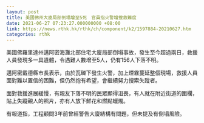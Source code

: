 ```yaml
---
layout: post
title: 美國佛州大廈局部倒塌增至5死　官員指火警增搜救難度
date: 2021-06-27 07:23:27.000000000 +08:00
link: https://news.rthk.hk/rthk/ch/component/k2/1597884-20210627.htm
categories: rthk
---
```


美國佛羅里達州邁阿密海灘北部住宅大廈局部倒塌事故，發生至今超過兩日，救援人員發現多一具遺體，令遇難人數增至5人，仍有156人下落不明。

邁阿密戴德縣市長表示，由於瓦礫下發生火警，加上煙霧蔓延整個現場，救援人員面對難以置信的困難，但仍然抱有希望，會繼續努力搜索失蹤者。

面對救援進展緩慢，有親友下落不明的民眾顯得沮喪，有人就在附近街道的圍欄，貼上失蹤親人的照片，亦有人放下鮮花和燃點蠟燭。

有報道指，工程顧問3年前曾經警告大廈結構有問題，但未提及有倒塌風險。
